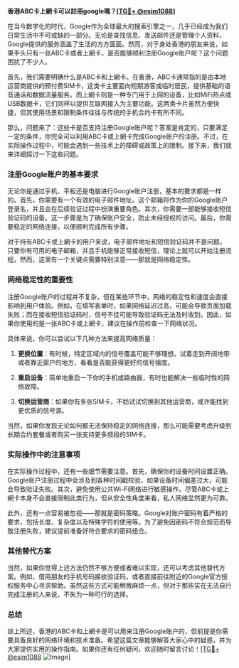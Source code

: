 **香港ABC卡上網卡可以註冊google嗎？[[TG💪+ @esim1088](https://t.me/s/esim1088)]**

在当今数字化的时代，Google作为全球最大的搜索引擎之一，几乎已经成为我们日常生活中不可或缺的一部分。无论是查找信息、发送邮件还是管理个人资料，Google提供的服务涵盖了生活的方方面面。然而，对于身处香港的朋友来说，如果手头只有一张ABC卡或者上網卡，是否能够顺利注册Google账户呢？这个问题困扰了不少人。

首先，我们需要明确什么是ABC卡和上網卡。在香港，ABC卡通常指的是由本地运营商提供的预付费SIM卡，这类卡主要面向短期游客或临时居民，提供基础的语音通话和数据流量服务。而上網卡则是一种专门用于上网的设备，比如MiFi热点或USB数据卡，它们同样以提供互联网接入为主要功能。这两类卡片虽然方便快捷，但其使用场景和限制条件往往与传统的手机合约卡有所不同。

那么，问题来了：这些卡是否支持注册Google账户呢？答案是肯定的，只要满足一定的条件，你完全可以利用ABC卡或上網卡完成Google账户的注册。不过，在实际操作过程中，可能会遇到一些技术上的障碍或政策上的限制。接下来，我们就来详细探讨一下这些问题。

### 注册Google账户的基本要求

无论你是通过手机、平板还是电脑进行Google账户注册，基本的要求都是一样的。首先，你需要有一个有效的电子邮件地址。这个邮箱将作为你的Google账户登录名，并且会在后续验证过程中扮演重要角色。其次，你需要一部能够接收短信验证码的设备。这一步骤是为了确保账户安全，防止未经授权的访问。最后，你需要稳定的网络连接，以便顺利完成所有步骤。

对于持有ABC卡或上網卡的用户来说，电子邮件地址和短信验证码并不是问题。只要你有可用的电子邮箱，并且手机能够正常接收短信，理论上就可以开始注册流程。然而，这里有一个关键点需要特别注意——那就是网络稳定性。

### 网络稳定性的重要性

注册Google账户的过程并不复杂，但在某些环节中，网络的稳定性和速度会直接影响到用户体验。例如，在填写表单时，如果网络延迟过高，可能会导致页面加载失败；而在接收短信验证码时，信号不佳可能导致验证码无法及时收到。因此，如果你使用的是一张ABC卡或上網卡，建议在操作前检查一下网络状况。

具体来说，你可以尝试以下几种方法来提高网络质量：

1. **更换位置**：有时候，特定区域内的信号覆盖可能不够理想。试着走到开阔地带或者靠近窗户的地方，看看是否能获得更好的信号强度。
   
2. **重启设备**：简单地重启一下你的手机或路由器，有时也能解决一些临时性的网络故障。

3. **切换运营商**：如果你有多张SIM卡，不妨试试切换到其他运营商，或许能找到更优质的信号源。

当然，如果你发现无论如何都无法保持稳定的网络连接，那么可能需要考虑升级到长期合约套餐或者购买一张支持更多频段的SIM卡。

### 实际操作中的注意事项

在实际操作过程中，还有一些细节需要注意。首先，确保你的设备时间设置正确。Google账户注册过程中会涉及到各种时间戳校验，如果设备时间偏差过大，可能会导致验证失败。其次，避免使用公共Wi-Fi网络进行敏感操作。尽管ABC卡或上網卡本身不会直接限制此类行为，但从安全性角度来看，私人网络显然更为可靠。

此外，还有一点容易被忽视——那就是密码策略。Google对账户密码有着严格的要求，包括长度、复杂度以及特殊字符的使用等。为了避免因密码不符合规范而导致注册失败，建议提前准备好符合要求的密码组合。

### 其他替代方案

当然，如果你觉得上述方法仍然不够方便或者难以实现，还可以考虑其他替代方案。例如，借用朋友的手机号码接收验证码，或者直接前往附近的Google官方授权服务中心寻求帮助。虽然这些方式可能稍微麻烦一点，但对于那些实在无法自行完成注册的人来说，不失为一种可行的选择。

### 总结

综上所述，香港的ABC卡和上網卡是可以用来注册Google账户的，但前提是你需要具备良好的网络环境和技术准备。希望这篇文章能够解答大家心中的疑惑，并为大家提供实用的操作指南。如果你还有任何疑问，欢迎随时留言讨论！[[TG💪+ @esim1088](https://t.me/s/esim1088) ![Image](https://i.postimg.cc/4NQfJmqS/Snipaste-2025-05-13-00-14-12.png)]